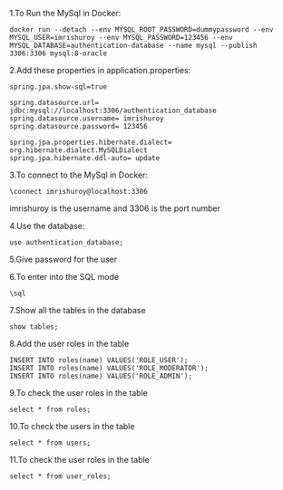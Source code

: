 

1.To Run the MySql in Docker:

    docker run --detach --env MYSQL_ROOT_PASSWORD=dummypassword --env MYSQL_USER=imrishuroy --env MYSQL_PASSWORD=123456 --env MYSQL_DATABASE=authentication-database --name mysql --publish 3306:3306 mysql:8-oracle
      
2.Add these properties in application.properties:

    spring.jpa.show-sql=true

    spring.datasource.url= jdbc:mysql://localhost:3306/authentication_database
    spring.datasource.username= imrishuroy
    spring.datasource.password= 123456
    
    spring.jpa.properties.hibernate.dialect= org.hibernate.dialect.MySQLDialect
    spring.jpa.hibernate.ddl-auto= update

3.To connect to the MySql in Docker:

    \connect imrishuroy@localhost:3306  

imrishuroy is the username and 3306 is the port number

4.Use the database:

    use authentication_database;

5.Give password for the user

6.To enter into the SQL mode

    \sql

7.Show all the tables in the database

    show tables;

8.Add the user roles in the table

    INSERT INTO roles(name) VALUES('ROLE_USER');
    INSERT INTO roles(name) VALUES('ROLE_MODERATOR');
    INSERT INTO roles(name) VALUES('ROLE_ADMIN');

9.To check the user roles in the table

    select * from roles;
                          
10.To check the users in the table

    select * from users;
      
11.To check the user roles in the table

    select * from user_roles;